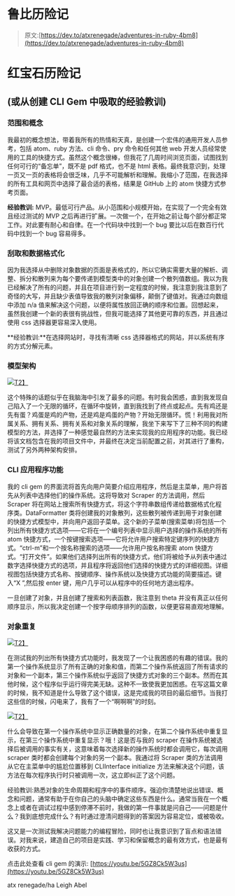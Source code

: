 # 鲁比历险记

> 原文:[https://dev.to/atxrenegade/adventures-in-ruby-4bm8](https://dev.to/atxrenegade/adventures-in-ruby-4bm8)

# [](#adventures-in-ruby)红宝石历险记

## [](#or-lessons-learned-from-the-creation-of-a-cli-gem)(或从创建 CLI Gem 中吸取的经验教训)

### [](#scope-and-concept)范围和概念

我最初的概念想法，带着我所有的热情和天真，是创建一个宏伟的通用开发人员参考，包括 atom、ruby 方法、cli 命令、pry 命令和任何其他 web 开发人员经常使用的工具的快捷方式。虽然这个概念很棒，但我花了几周时间浏览页面，试图找到任何可行的“备忘单”，既不是 pdf 格式，也不是 html 表格。最终我意识到，处理一页又一页的表格将会很乏味，几乎不可能解析和理解。我缩小了范围，在我选择的所有工具和网页中选择了最合适的表格，结果是 GitHub 上的 atom 快捷方式参考页面。

**经验教训:** MVP。最低可行产品。从小范围和小规模开始，在实现了一个完全有效且经过测试的 MVP 之后再进行扩展。一次做一个，在开始之前让每个部分都正常工作。对此要有耐心和自律。在一个代码块中找到一个 bug 要比以后在数百行代码中找到一个 bug 容易得多。

### [](#scraping-and-data-formatting)刮取和数据格式化

因为我选择从中删除对象数据的页面是表格式的，所以它确实需要大量的解析、调整、拆分和散列来为每个要传递到模型类中的对象创建一个散列值数组。我以为我已经解决了所有的问题，并且在项目进行到一定程度的时候，我注意到我注意到了奇怪的大写，并且缺少表值导致我的散列对象偏移，颠倒了键值对。我通过向数组中添加 n/a 值来解决这个问题，以便将属性放回正确的顺序和位置。回想起来，虽然我创建一个新的表很有挑战性，但我可能选择了其他更可靠的东西，并且通过使用 css 选择器更容易深入使用。

**经验教训:**在选择网站时，寻找有清晰 css 选择器格式的网站，并以系统有序的方式分解元素。

### [](#model-architecture)模型架构

[![](../Images/5b62a8fc5fd0b7bd03250f4c8b3d49cc.png)T2】](https://res.cloudinary.com/practicaldev/image/fetch/s--dXeD_apw--/c_limit%2Cf_auto%2Cfl_progressive%2Cq_auto%2Cw_880/https://i0.wp.com/www.brainpickings.org/wp-content/uploads/2013/01/chickenegg1.jpg%3Fw%3D300%26ssl%3D1)

这个特殊的话题似乎在我脑海中引发了最多的问题。有时我会困惑，直到我发现自己陷入了一个无限的循环，在循环中旋转，直到我找到了终点或起点。先有鸡还是先有蛋？鸡蛋是鸡的产物，还是鸡是鸡蛋的产物？开始无限循环。慌！利用我对所属关系、拥有关系、拥有关系和对象关系的理解，我坐下来写下了三种不同的构建模型的方法，并选择了一种感觉最自然的方法来实现我的应用程序的功能。我已经将该文档包含在我的项目文件中，并最终在决定当前配置之前，对其进行了重构，测试了另外两种架构安排。

### [](#cli-app-functionality)CLI 应用程序功能

我的 cli gem 的界面流将首先向用户简要介绍应用程序，然后是主菜单，用户将首先从列表中选择他们的操作系统。这将导致对 Scraper 的方法调用，然后 Scraper 将在网站上搜索所有快捷方式，将这个字符串数组传递给数据格式化程序类。DataFormatter 类将创建我的对象散列，这些散列被传递到用于对象创建的快捷方式模型中，并向用户返回子菜单。这个新的子菜单(搜索菜单)将包括一个列出所有快捷方式选项——它将在一个编号列表中显示用户选择的操作系统的所有 atom 快捷方式，一个按键搜索选项——它将允许用户搜索特定键序列的快捷方式。“ctrl-m”和一个按名称搜索的选项——允许用户按名称搜索 atom 快捷方式。“打开文件”。如果他们选择列出所有的快捷方式，他们将被给予从列表中通过数字选择快捷方式的选项，并且程序将返回他们选择的快捷方式的详细视图。详细视图包括快捷方式名称、按键顺序、操作系统以及快捷方式功能的简要描述。键入“X ”,然后按 enter 键，用户几乎可以从程序中的任何地方退出程序。

一旦创建了对象，并且创建了搜索和列表函数，我注意到 theta 并没有真正以任何顺序显示，所以我决定创建一个按字母顺序排列的函数，以便更容易直观地理解。

### [](#object-duplication)对象重复

[![](../Images/2721ee8dc8790ea3df70e2e59ff691d9.png)T2】](https://res.cloudinary.com/practicaldev/image/fetch/s--MI-9YjGL--/c_limit%2Cf_auto%2Cfl_progressive%2Cq_auto%2Cw_880/http://www.vikrambedi.com/wp-content/uploads/2017/10/duplicate-content-image.jpg)

在测试我的列出所有快捷方式功能时，我发现了一个让我困惑的有趣的错误。我的第一个操作系统显示了所有正确的对象和值，而第二个操作系统返回了所有请求的对象和一个副本，第三个操作系统似乎返回了快捷方式对象的三个副本。然而在其他时候，这个程序似乎运行得完美无缺。这种不一致使我更加困惑。在写这篇文章的时候，我不知道是什么导致了这个错误，这是完成我的项目的最后细节。当我打这些信的时候，闪电来了，我有了一个“啊啊啊”的时刻。

[![](../Images/fe51b25cee54e44734cf86306e6bcdfd.png)T2】](https://res.cloudinary.com/practicaldev/image/fetch/s--DWEPeCKX--/c_limit%2Cf_auto%2Cfl_progressive%2Cq_auto%2Cw_880/https://vignette.wikia.nocookie.net/buddyfight/images/d/d8/Homer-simpson-quotes-doh-i11.jpg/revision/latest/scale-to-width-down/304%3Fcb%3D20141227165956)

什么会导致在第一个操作系统中显示正确数量的对象，在第二个操作系统中重复显示，在第三个操作系统中重复显示？哦！这是否与我的 scraper 在操作系统被选择后被调用的事实有关，这意味着每次选择新的操作系统时都会调用它，每次调用 scraper 类时都会创建每个对象的另一个副本。我通过将 Scraper 类的方法调用从它在主菜单中的尴尬位置移到 CLIInterface initialize 方法来解决这个问题，该方法在每次程序执行时只被调用一次，这立即纠正了这个问题。

经验教训:熟悉对象的生命周期和程序中的事件顺序。强迫你清楚地说出错误、概念和问题，通常有助于在你自己的头脑中确定这些东西是什么。通常当我在一个概念上或者在调试过程中感到停滞不前时，我做的第一件事就是问自己——问题是什么？我到底想完成什么？有时通过澄清问题得到的答案因为容易定位，或被吸收。

这又是一次测试我解决问题能力的编程冒险，同时也让我意识到了盲点和语法错误。对我来说，建造自己的项目是实践、学习和保留概念的最有效方式，也是最有收获的方式。

点击此处查看 cli gem 的演示:
[https://youtu.be/5GZ8Ck5W3us](https://youtu.be/5GZ8Ck5W3us)

atx renegade/ha Leigh Abel